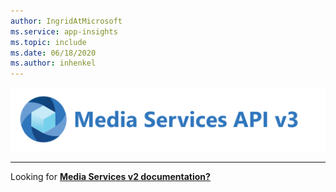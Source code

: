 ```yaml
---
author: IngridAtMicrosoft
ms.service: app-insights  
ms.topic: include
ms.date: 06/18/2020
ms.author: inhenkel
---
```


![media services logo v3](../media/media-services-api-logo/azure-media-services-logo-v3.svg)<br><hr color="#5ea0ef" size="10">Looking for [**Media Services v2 documentation?**](../../previous/media-services-overview.md)